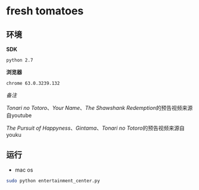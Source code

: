 # fresh tomatoes

## 环境

**SDK**

` python 2.7 `

**浏览器**
 
` chrome 63.0.3239.132 `

*备注*

*Tonari no Totoro*、*Your Name*、*The Shawshank Redemption*的预告视频来源自youtube

*The Pursuit of Happyness*、*Gintama*、*Tonari no Totoro*的预告视频来源自youku

## 运行

- mac os

``` sh
sudo python entertainment_center.py
```

